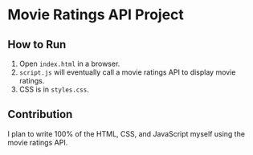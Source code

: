 # Movie Ratings API Project

## How to Run
1. Open `index.html` in a browser.
2. `script.js` will eventually call a movie ratings API to display movie ratings.
3. CSS is in `styles.css`.

## Contribution
I plan to write 100% of the HTML, CSS, and JavaScript myself using the movie ratings API.
